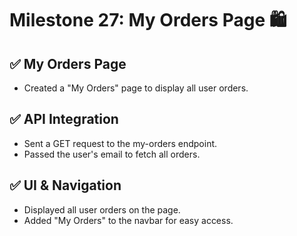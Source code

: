 # Milestone 27: My Orders Page 🛍️
## ✅ My Orders Page

- Created a "My Orders" page to display all user orders.
## ✅ API Integration

- Sent a GET request to the my-orders endpoint.
- Passed the user's email to fetch all orders.
## ✅ UI & Navigation

- Displayed all user orders on the page.
- Added "My Orders" to the navbar for easy access.
